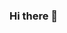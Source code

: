 ### Hi there 👋

<!--
**harundemirkaya/harundemirkaya** is a ✨ _special_ ✨ repository because its `README.md` (this file) appears on your GitHub profile.

Here are some ideas to get you started:

- 🔭 I’m currently working on ...
- 🌱 I’m currently learning ...
- 👯 I’m looking to collaborate on ...
- 🤔 I’m looking for help with ...
- 💬 Ask me about ...
- 📫 How to reach me: ...
- 😄 Pronouns: ...
- ⚡ Fun fact: ...
## My Contribution snake
![Contribution snake example](https://github.com/harundemirkaya/harundemirkaya/blob/output/github-contribution-grid-snake.svg)
-->
